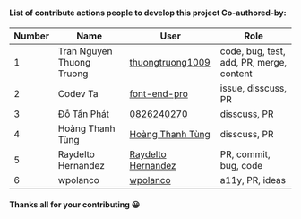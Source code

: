 #### List of contribute actions people to develop this project Co-authored-by:
| Number | Name | User | Role|
|---|---|---|---|
| 1 | Tran Nguyen Thuong Truong | [thuongtruong1009](https://github.com/thuongtruong1009) | code, bug, test, add, PR, merge, content |
| 2 | Codev Ta | [font-end-pro](https://github.com/font-end-pro/) | issue, disscuss, PR |
| 3 | Đỗ Tấn Phát | [0826240270](https://github.com/0826240270) | disscuss, PR |
| 4 | Hoàng Thanh Tùng | [Hoàng Thanh Tùng](https://github.com/tung01673641696) | disscuss, PR |
| 5 | Raydelto Hernandez | [Raydelto Hernandez](https://github.com/raydelto) | PR, commit, bug, code |
| 6 | wpolanco | [wpolanco](https://github.com/wpolanco) | a11y, PR, ideas |
#### Thanks all for your contributing 😀
